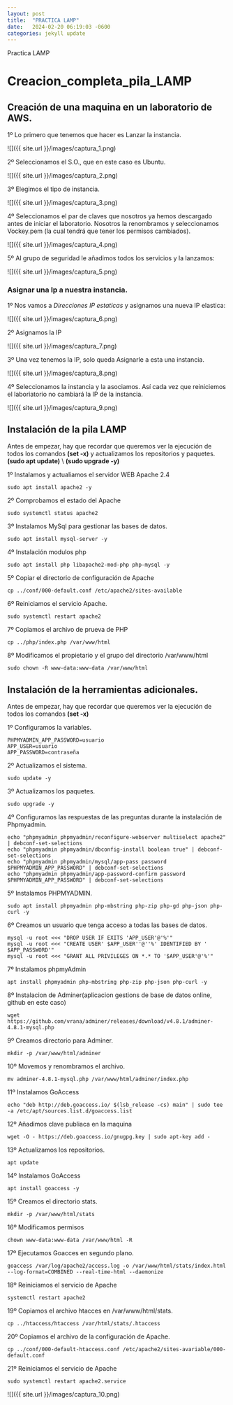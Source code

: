 ```yaml
---
layout: post
title:  "PRACTICA LAMP"
date:   2024-02-20 06:19:03 -0600
categories: jekyll update
---
```


Practica LAMP

# Creacion_completa_pila_LAMP

## Creación de una maquina en un laboratorio de AWS.

1º Lo primero que tenemos que hacer es Lanzar la instancia.

![]({{ site.url }}/images/captura_1.png)

2º Seleccionamos el S.O., que en este caso es Ubuntu.

![]({{ site.url }}/images/captura_2.png)

3º Elegimos el tipo de instancia.

![]({{ site.url }}/images/captura_3.png)

4º Seleccionamos el par de claves que nosotros ya hemos descargado antes de iniciar el laboratorio. Nosotros la renombramos y seleccionamos Vockey.pem (la cual tendrá que tener los permisos cambiados).

![]({{ site.url }}/images/captura_4.png)

5º  Al grupo de seguridad le añadimos todos los servicios y la lanzamos:

![]({{ site.url }}/images/captura_5.png)

### Asignar una Ip a nuestra instancia.

1º Nos vamos a *Direcciones IP estaticas* y asignamos una nueva IP elastica:

![]({{ site.url }}/images/captura_6.png)

2º Asignamos la IP

![]({{ site.url }}/images/captura_7.png)

3º Una vez tenemos la IP, solo queda Asignarle a esta una instancia.

![]({{ site.url }}/images/captura_8.png)

4º Seleccionamos la instancia y la asociamos. Así cada vez que reiniciemos el laboriatorio no cambiará la IP de la instancia.

![]({{ site.url }}/images/captura_9.png)


## Instalación de la pila LAMP

Antes de empezar, hay que recordar que queremos ver la ejecución de todos los comandos **(set -x)** y actualizamos los repositorios y paquetes. **(sudo apt update)** \ **(sudo upgrade -y)**

1º Instalamos y actualiamos el servidor WEB Apache 2.4

````
sudo apt install apache2 -y

````
 2º Comprobamos el estado del Apache

````
sudo systemctl status apache2

````

3º Instalamos MySql para gestionar las bases de datos.

````
sudo apt install mysql-server -y

````

4º Instalación modulos php

````
sudo apt install php libapache2-mod-php php-mysql -y

````

5º Copiar el directorio de configuración de Apache

````
cp ../conf/000-default.conf /etc/apache2/sites-available

````

6º Reiniciamos el servicio Apache.

````
sudo systemctl restart apache2

````

7º Copiamos el archivo de prueva de PHP

````
cp ../php/index.php /var/www/html

````

8º Modificamos el propietario y el grupo del directorio /var/www/html

````
sudo chown -R www-data:www-data /var/www/html

````

## Instalación de la herramientas adicionales.

Antes de empezar, hay que recordar que queremos ver la ejecución de todos los comandos **(set -x)** 

1º Configuramos la variables.

````
PHPMYADMIN_APP_PASSWORD=usuario
APP_USER=usuario
APP_PASSWORD=contraseña

````
2º Actualizamos el sistema.

````
sudo update -y

````

3º Actualizamos los paquetes.

````
sudo upgrade -y

````

4º Configuramos las respuestas de las preguntas durante la instalación de Phpmyadmin.

````
echo "phpmyadmin phpmyadmin/reconfigure-webserver multiselect apache2" | debconf-set-selections
echo "phpmyadmin phpmyadmin/dbconfig-install boolean true" | debconf-set-selections
echo "phpmyadmin phpmyadmin/mysql/app-pass password $PHPMYADMIN_APP_PASSWORD" | debconf-set-selections
echo "phpmyadmin phpmyadmin/app-password-confirm password $PHPMYADMIN_APP_PASSWORD" | debconf-set-selections

````

5º Instalamos PHPMYADMIN.

````
sudo apt install phpmyadmin php-mbstring php-zip php-gd php-json php-curl -y

````

6º Creamos un usuario que tenga acceso a todas las bases de datos.

````
mysql -u root <<< "DROP USER IF EXITS 'APP_USER'@'%'"
mysql -u root <<< "CREATE USER' $APP_USER''@''%' IDENTIFIED BY ' $APP_PASSWORD'"
mysql -u root <<< "GRANT ALL PRIVILEGES ON *.* TO '$APP_USER'@'%'"

````

7º Instalamos phpmyAdmin

````
apt install phpmyadmin php-mbstring php-zip php-json php-curl -y

````

8º Instalacion de Adminer(aplicacion gestions de base de datos online, github en este caso)

````
wget https://github.com/vrana/adminer/releases/download/v4.8.1/adminer-4.8.1-mysql.php

````

9º Creamos directorio para Adminer.

````
mkdir -p /var/www/html/adminer

````

10º Movemos y renombramos el archivo.

````
mv adminer-4.8.1-mysql.php /var/www/html/adminer/index.php

````

11º Instalamos GoAccess

````
echo "deb http://deb.goaccess.io/ $(lsb_release -cs) main" | sudo tee -a /etc/apt/sources.list.d/goaccess.list

````

12º Añadimos clave publiaca en la maquina

````
wget -O - https://deb.goaccess.io/gnugpg.key | sudo apt-key add -

````

13º Actualizamos los repositorios.

````
apt update

````

14º Instalamos GoAccess

````
apt install goaccess -y

````

15º Creamos el directorio stats.

````
mkdir -p /var/www/html/stats

````

16º Modificamos permisos

````
chown www-data:www-data /var/www/html -R

````

17º Ejecutamos Goacces en segundo plano.

````
goaccess /var/log/apache2/access.log -o /var/www/html/stats/index.html --log-format=COMBINED --real-time-html --daemonize

````

18º Reiniciamos el servicio de Apache
 ````
systemctl restart apache2

 ````

 19º Copiamos el archivo htacces en /var/www/html/stats.

 ````
cp ../htaccess/htaccess /var/html/stats/.htaccess

 ````

 20º Copiamos el archivo de la configuración de Apache.

 ````
 cp ../conf/000-default-htaccess.conf /etc/apache2/sites-avariable/000-default.conf

 ````

 21º Reiniciamos el servicio de Apache
 
 ````
sudo systemctl restart apache2.service

 ````

 ![]({{ site.url }}/images/captura_10.png)